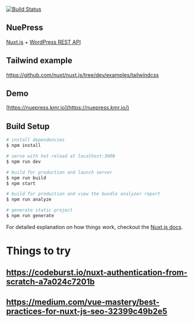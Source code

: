 <p align="left">
  <a href="https://travis-ci.org/krestaino/nuepress"><img src="https://travis-ci.org/krestaino/nuepress.svg?branch=master" alt="Build Status"></a>
</p>

## NuePress

[Nuxt.js](https://github.com/nuxt/nuxt.js) + [WordPress REST API](https://developer.wordpress.org/rest-api/)

## Tailwind example

https://github.com/nuxt/nuxt.js/tree/dev/examples/tailwindcss

## Demo

[https://nuepress.kmr.io](https://nuepress.kmr.io/)

## Build Setup

``` bash
# install dependencies
$ npm install

# serve with hot reload at localhost:3000
$ npm run dev

# build for production and launch server
$ npm run build
$ npm start

# build for production and view the bundle analyzer report
$ npm run analyze

# generate static project
$ npm run generate
```

For detailed explanation on how things work, checkout the [Nuxt.js docs](https://github.com/nuxt/nuxt.js).

# Things to try

## https://codeburst.io/nuxt-authentication-from-scratch-a7a024c7201b
## https://medium.com/vue-mastery/best-practices-for-nuxt-js-seo-32399c49b2e5